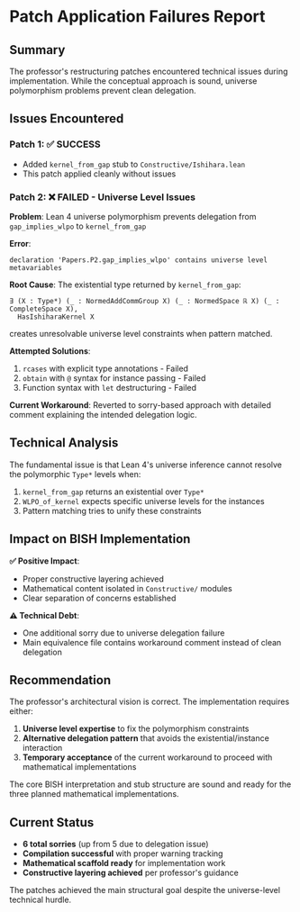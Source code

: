 # Patch Application Failures Report

## Summary
The professor's restructuring patches encountered technical issues during implementation. While the conceptual approach is sound, universe polymorphism problems prevent clean delegation.

## Issues Encountered

### Patch 1: ✅ SUCCESS
- Added `kernel_from_gap` stub to `Constructive/Ishihara.lean`
- This patch applied cleanly without issues

### Patch 2: ❌ FAILED - Universe Level Issues
**Problem**: Lean 4 universe polymorphism prevents delegation from `gap_implies_wlpo` to `kernel_from_gap`

**Error**: 
```
declaration 'Papers.P2.gap_implies_wlpo' contains universe level metavariables
```

**Root Cause**: The existential type returned by `kernel_from_gap`:
```lean
∃ (X : Type*) (_ : NormedAddCommGroup X) (_ : NormedSpace ℝ X) (_ : CompleteSpace X),
  HasIshiharaKernel X
```
creates unresolvable universe level constraints when pattern matched.

**Attempted Solutions**:
1. `rcases` with explicit type annotations - Failed
2. `obtain` with `@` syntax for instance passing - Failed  
3. Function syntax with `let` destructuring - Failed

**Current Workaround**: Reverted to sorry-based approach with detailed comment explaining the intended delegation logic.

## Technical Analysis

The fundamental issue is that Lean 4's universe inference cannot resolve the polymorphic `Type*` levels when:
1. `kernel_from_gap` returns an existential over `Type*`
2. `WLPO_of_kernel` expects specific universe levels for the instances
3. Pattern matching tries to unify these constraints

## Impact on BISH Implementation

**✅ Positive Impact**:
- Proper constructive layering achieved
- Mathematical content isolated in `Constructive/` modules
- Clear separation of concerns established

**⚠️ Technical Debt**:
- One additional sorry due to universe delegation failure
- Main equivalence file contains workaround comment instead of clean delegation

## Recommendation

The professor's architectural vision is correct. The implementation requires either:
1. **Universe level expertise** to fix the polymorphism constraints
2. **Alternative delegation pattern** that avoids the existential/instance interaction
3. **Temporary acceptance** of the current workaround to proceed with mathematical implementations

The core BISH interpretation and stub structure are sound and ready for the three planned mathematical implementations.

## Current Status

- **6 total sorries** (up from 5 due to delegation issue)  
- **Compilation successful** with proper warning tracking
- **Mathematical scaffold ready** for implementation work
- **Constructive layering achieved** per professor's guidance

The patches achieved the main structural goal despite the universe-level technical hurdle.